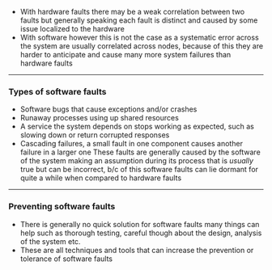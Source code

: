 * With hardware faults there may be a weak correlation between two faults but generally speaking each fault is distinct and caused by some issue localized to the hardware
* With software however this is not the case as a systematic error across the system are usually correlated across nodes, because of this they are harder to anticipate and cause many more system failures than hardware faults
---
### Types of software faults
* Software bugs that cause exceptions and/or crashes
* Runaway processes using up shared resources
* A service the system depends on stops working as expected, such as slowing down or return corrupted responses
* Cascading failures,  a small fault in one component causes another failure in a larger one 
These faults are generally caused by the software of the system making an assumption during its process that is *usually* true but can be incorrect, b/c of this software faults can lie dormant for quite a while when compared to hardware faults
---
### Preventing software faults
* There is generally no quick solution for software faults many things can help such as thorough testing, careful though about the design, analysis of the system etc.
* These are all techniques and tools that can increase the prevention or tolerance of software faults